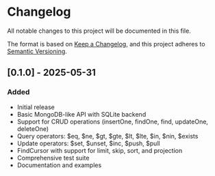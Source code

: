 # Changelog

All notable changes to this project will be documented in this file.

The format is based on [Keep a Changelog](https://keepachangelog.com/en/1.0.0/),
and this project adheres to [Semantic Versioning](https://semver.org/spec/v2.0.0.html).

## [0.1.0] - 2025-05-31

### Added
- Initial release
- Basic MongoDB-like API with SQLite backend
- Support for CRUD operations (insertOne, findOne, find, updateOne, deleteOne)
- Query operators: $eq, $ne, $gt, $gte, $lt, $lte, $in, $nin, $exists
- Update operators: $set, $unset, $inc, $push, $pull
- FindCursor with support for limit, skip, sort, and projection
- Comprehensive test suite
- Documentation and examples
